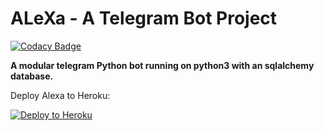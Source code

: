 # ALeXa - A Telegram Bot Project

[![Codacy Badge](https://api.codacy.com/project/badge/Grade/6070b197c3644c03bb3f0ec79d641675)](https://app.codacy.com/manual/Ayush1311/RealAlexaBot?utm_source=github.com&utm_medium=referral&utm_content=Ayush1311/RealAlexaBot&utm_campaign=Badge_Grade_Dashboard)

**A modular telegram Python bot running on python3 with an sqlalchemy
database.**

Deploy Alexa to Heroku:

<p align="left"><a href="https://heroku.com/deploy?template=https://github.com/Ayush1311/RealAlexaBot/tree/stable"> <img src="https://www.herokucdn.com/deploy/button.svg" alt="Deploy to Heroku" /></a></p>
